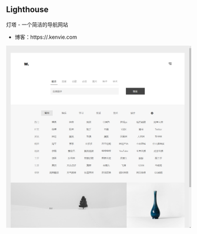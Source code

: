 ## Lighthouse

灯塔 - 一个简洁的导航网站

* 博客：https://.kenvie.com

![img](https://github.com/cpt-kenvie/Lighthouse/blob/master/img.png?raw=true)
